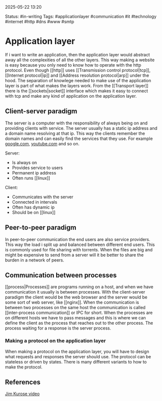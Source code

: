 2025-05-22 13:20

Status: #in-writing 
Tags: #applicationlayer #communication #it #technology #internet #http #dns #www #smtp 

# Application layer

If i want to write an application, then the application layer would abstract away all the complexities of all the other layers. This way making a website is easy because you only need to know how to operate with the http protocol. Even though [[http]] uses [[Transmission control protocol|tcp]], [[Internet protocol|ip]] and [[Address resolution protocol|arp]] under the hood. The separation of knowlege needed to make use of the application layer is part of what makes the layers work. From the [[Transport layer]] there is the [[sockets|socket]] interface which makes it easy to connect with tcp and make any kind of application on the application layer.

## Client-server paradigm
 The server is a computer with the responsibility of always being on and providing clients with service. The server usually has a static ip address and a domain name resolving at that ip. This way the clients remember the domain names and can easily find the services that they use. For example [google.com](https://google.com), [youtube.com](https://youtube.com) and so on.

Server:
- Is always on 
- Provides service to users
- Permanent ip address
- Often runs [[linux]]

Client:
- Communicates with the server 
- Connected in intervals 
- Often has dynamic ip
- Should be on [[linux]]

## Peer-to-peer paradigm
In peer-to-peer communication the end users are also service providers. This way the load i split up and balanced between different end users. This is commonly used for file sharing with torrents. When the files are big and might be expensive to send from a server will it be better to share the burden in a network of peers. 

## Communication between processes

[[process|Processes]] are programs running on a host, and when we have communication it usually is between processes. With the client-server paradigm the client would be the web browser and the server would be some sort of web server, like [[nginx]]. 
When the communication is between two processes on the same host the communication is called [[inter-process communication]] or IPC for short. When the processes are on different hosts we have to pass messages and this is where we can define the client as the process that reaches out to the other process. The process waiting for a response is the server process. 


### Making a protocol on the application layer
When making a protocol on the application layer, you will have to design what requests and responses the server should use. The protocol can be stateless or driven by states. There is many different variants to how to make the protocol.


## References
[Jim Kurose video](https://www.youtube.com/watch?v=abeupgK5z48&list=PL1ya5dD_M8uX-BLUF1FEvUNsYWQL5_l0O&index=10)